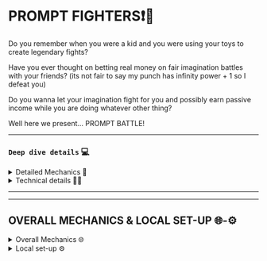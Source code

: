 # PROMPT FIGHTERS❗🤯

Do you remember when you were a kid and you were using your toys to create legendary fights?

Have you ever thought on betting real money on fair imagination battles with your friends? (its not fair to say my punch has infinity power + 1 so I defeat you)

Do you wanna let your imagination fight for you and possibly earn passive income while you are doing whatever other thing?

Well here we present... PROMPT BATTLE!

---

### `Deep dive details` 💻

<details> <summary> Detailed Mechanics 📜 </summary>

#### Read the details of all mechanics and its reason why at [whitepaper](https://github.com/CarlosAlegreUr/ConstellationChainlinkHackathon2023/docs/whitepaper.md).

#### **_`Mechanics Implemented`_**

- Personalized NFTs.
- Fight against other NFTs.
- Social Media Reputation of NFTs.
- Automated Fighting.
- Lending&Borrowing of NFTs.
- Friends System.

</details>

<details> <summary> Technical details 🧑‍💻 </summary>

#### Read technical details at [docs](https://github.com/CarlosAlegreUr/ConstellationChainlinkHackathon2023/docs).

#### **_`Tech Used`_**

- Chainlink VRF
- Chainlink CCIP
- Chainlink Functions
- Chainlink Upkeep
- Lens
- ENS for challenging friends
- OpenAI - APIs
- The Graph Indexer for matchmaking, events tracking in website...
- PolygonID (maybe)

</details>

---
---

## OVERALL MECHANICS & LOCAL SET-UP 🌐-⚙️


<details> <summary> Overall Mechanics 🌐 </summary> 

## What is it❓

Prompt Fighters is a game that allows you to create your own NFT that can be literally anything and then use it to fight against other players.

How is that possible? Using AI and blockchain techology we have managed to create real world imaginary battles that are fair and transparent.

---

## How does it work❓

---

### Create your character 🧑‍🤝‍🧑

You enter the website, you connect your wallet, you fill up the template prompt to create your character and badamboom!

An AI that generates images will make your character come true and save its description and image on blockchain.

As we are using _`Chainlink Functions`_ for that all the players have the same tempalte prompt and all characters will be balanced creating a fair metagame.

> **WARNING ⚠️**: If your NFT contains non-appropiate contect according to OpenAI filters you won't be able to generate it.

<details> <summary> Promt Template 📜 </summary>

```
CREATE A REALISTIC IMAGE OF A CHARACTER THAT:
Name: A_NAME
Race: WRITE_ANYTHING_YOU_CAN_IMAGINE
Weapon: WRITE_ANYTHING_YOU_CAN_IMAGINE
Special skill: WRITE_ANYTHING_YOU_CAN_IMAGINE
Fear: WRITE_ANYTHING_YOU_CAN_IMAGINE

FILTERS:

- If the character is too powerful do nothing and just return the word: INVALID. Too powerful means that he has things like infinite power. Things like in any of the descirptions having words that indicate traits that would make the characters always win in a story: my character always wins, he is invincible... Keep in mind that the characters have to be able to create interesting battle stories against other characters.

- The characters can be as wacky as they want to be, just say INVALID if the character has some words that describe it as unvincible which would ruin the fight experience for other players.
```

</details>

<details> <summary> C4: the magical light bulb that explodes 🔅</summary>

```
CREATE A REALISTIC IMAGE OF A CHARACTER THAT:
Name: C4
Race: An explosive in the shape of a magical ligth bulb
Weapon: A machinegun
Special skill: Explode, but he loses if he does, its just a last resource
Fear: Exploding

(Rest of the promt...)
```

</details>

<details> <summary> Leonardo: the 2 tails leopard that has a knife and plays golf really well 🐆</summary>

```
CREATE A REALISTIC IMAGE OF A CHARACTER THAT:
Name: Leonardo
Race: A leopard with 4 legs and 2 tails
Weapon: A knife
Special skill: Runs very fast and is very good at playing golf
Fear: Looking himself in the mirror

(Rest of the promt...)
```

</details>

<details> <summary> Leonardo and C4 after their fight</summary>

<img src="./readme-images/c4-leonardo.png">

</details>

---

### FIGHT! 👊

You will decide to bet some money and when someone accepts your offer your characters will fight!

In the imagination world (chatGPT ivnents a story with a specific prompt) your NFTs will fight and after that you will receive a short story on how the fight went. (When AI generates better videos this could be a video)
(Again using Chainlink Functions for transparently using the same prompt when calling OpenAI-APIs)

The winner will be decided by statistics based on your nfts traits and your opponents ones, and using VRF a fair winner will be decided. You never know who will fight in the imagination realm! But sometimes if circumstances are favourable your character might have more chances! (This is how we use Chainlink VRF)

Example duel between Leonardo and C4:

```
Under the shimmering moon, C4, the magical light bulb with explosive tendencies, faced Leonardo, the swift leopard with two tails. C4's machine gun gleamed in the night as Leonardo brandished his knife, his four legs poised to sprint.

The air crackled with tension, the duelists’ eyes locked in a fierce stare. C4 calculated, knowing his greatest strength was his final move, while Leonardo flexed his tails, ready to dash. They circled, Leonardo's speed a blur, C4's barrel a steady hum.

Then, in a flash, Leonardo used his golf skills to chip a stone towards C4. It was a feint; as C4 braced for impact, Leonardo pounced from behind, pinning C4 without triggering an explosion. The bulb, fearing its end, surrendered.

WINNER == Leonardo.
```

---

### FAME AND GLORY! 🏆

Your NFTs will have a life on their own and social media profiles on Lens with their own history stats, number of fights won, reputation etc
(Lens)

---

### THE MARKET OF WARRIORS 🪖💸

As your fighters are NFT you can trade it as much as you want.

You can even lend your imaginative fighters (NFTs) to other plaers anad earn interest on the fight they win when other players use them.

---

### AUTOMATED GAMING 🎲🎮

Would you like to play with your imagination like your kid inside but you don't have time cause of adulthood???

DONT WORRY! You can leave a fighter in the ETHERNAL ARENA and let it automatically fight non-stop until you want so every night, when coming back from work, you can just enter the website and read the amazing battles your NFT has been battleing around while you were working.

For cheap ETHERNAL FIGHTING we use CCIP to load-off computing costs and Chainlink Upkeep to make it automated.

</details>

<details> <summary> Local set-up ⚙️ </summary> 

Run a node bla bla... (TODO)

</details>
